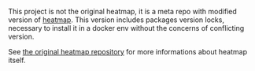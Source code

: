 
This project is not the original heatmap, it is a meta repo with modified version of [heatmap](https://github.com/workflow4metabolomics/gie-shiny-heatmap).
This version includes packages version locks, necessary to install it in a docker env without the concerns of conflicting version.

See [the original heatmap repository](https://github.com/workflow4metabolomics/gie-shiny-heatmap) for more informations about heatmap itself.



